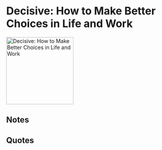 # Decisive: How to Make Better Choices in Life and Work

<a href="https://www.amazon.com/Decisive-Chip-Heath-Dan-Heath-audiobook/dp/B00B3Z5QFK">
<img src="https://m.media-amazon.com/images/I/41MxlLxhpKL.jpg" alt="Decisive: How to Make Better Choices in Life and Work" style="height:180px;1px solid black"/>
</a>



## Notes


## Quotes

